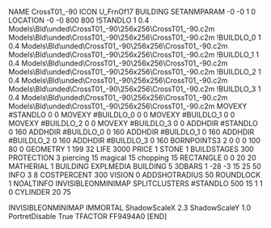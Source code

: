 NAME CrossT01_-90
ICON U_FrnOf17
BUILDING
SETANMPARAM -0 -0 1 0
LOCATION -0 -0 800 800
!STANDLO      1 0.4 Models\Bld\unded\CrossT01_-90\256x256\CrossT01_-90.c2m Models\Bld\unded\CrossT01_-90\256x256\CrossT01_-90.c2m
!BUILDLO_0    1 0.4  Models\Bld\unded\CrossT01_-90\256x256\CrossT01_-90.c2m Models\Bld\unded\CrossT01_-90\256x256\CrossT01_-90.c2m
!BUILDLO_1    1 0.4  Models\Bld\unded\CrossT01_-90\256x256\CrossT01_-90.c2m Models\Bld\unded\CrossT01_-90\256x256\CrossT01_-90.c2m
!BUILDLO_2    1 0.4  Models\Bld\unded\CrossT01_-90\256x256\CrossT01_-90.c2m Models\Bld\unded\CrossT01_-90\256x256\CrossT01_-90.c2m
!BUILDLO_3    1 0.4  Models\Bld\unded\CrossT01_-90\256x256\CrossT01_-90.c2m Models\Bld\unded\CrossT01_-90\256x256\CrossT01_-90.c2m
MOVEXY #STANDLO    0 0
MOVEXY #BUILDLO_0  0 0
MOVEXY #BUILDLO_1  0 0
MOVEXY #BUILDLO_2  0 0
MOVEXY #BUILDLO_3  0 0
ADDHDIR #STANDLO 0 160
ADDHDIR #BUILDLO_0 0 160
ADDHDIR #BUILDLO_1 0 160
ADDHDIR #BUILDLO_2 0 160
ADDHDIR #BUILDLO_3 0 160
BORNPOINTS3 2 0 0 0 100 80 0
GEOMETRY 1 199 32
LIFE     3000
PRICE 1 STONE 1
BUILDSTAGES 300
PROTECTION 3 piercing 15 magical 15 chopping 15
RECTANGLE 0 0 20 20
MATHERIAL 1 BUILDING
EXPLMEDIA BUILDING 5
3DBARS 1 -28 -3 15 25 50
INFO 3 8
COSTPERCENT 300
VISION 0
ADDSHOTRADIUS 50
ROUNDLOCK 1
NOALTINFO
INVISIBLEONMINIMAP
SPLITCLUSTERS #STANDLO 500 15 1 1 0
CYLINDER 20 75

INVISIBLEONMINIMAP
IMMORTAL
ShadowScaleX 2.3
ShadowScaleY 1.0
PortretDisable True
TFACTOR FF9494A0
[END]
